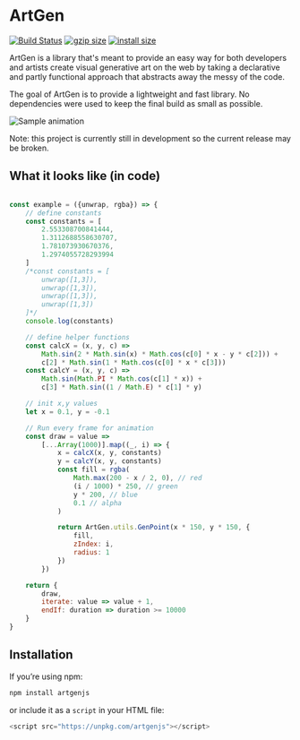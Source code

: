 # ArtGen

[![Build Status](https://travis-ci.com/kevinbai0/ArtGen.svg?branch=master)](https://travis-ci.com/kevinbai0/ArtGen) [![gzip size](https://img.badgesize.io/https://unpkg.com/artgenjs?compression=gzip)](http://img.badgesize.io/https://unpkg.com/artgenjs?compression=gzip) [![install size](https://packagephobia.now.sh/badge?p=artgenjs@1.0.9)](https://packagephobia.now.sh/result?p=artgenjs@1.0.9)

ArtGen is a library that's meant to provide an easy way for both developers and artists create visual generative art on the web by taking a declarative and partly functional approach that abstracts away the messy of the code.

The goal of ArtGen is to provide a lightweight and fast library. No dependencies were used to keep the final build as small as possible.

![Sample animation](https://media.giphy.com/media/hrvvcTTRcPOEM3QypY/giphy.gif)

Note: this project is currently still in development so the current release may be broken.

## What it looks like (in code)

```javascript

const example = ({unwrap, rgba}) => {
    // define constants
    const constants = [
        2.553308700841444,
        1.3112688558630707,
        1.781073930670376,
        1.2974055728293994
    ]
    /*const constants = [
        unwrap([1,3]),
        unwrap([1,3]),
        unwrap([1,3]),
        unwrap([1,3])
    ]*/
    console.log(constants)

    // define helper functions
    const calcX = (x, y, c) =>
        Math.sin(2 * Math.sin(x) * Math.cos(c[0] * x - y * c[2])) +
        c[2] * Math.sin(1 * Math.cos(c[0] * x * c[3]))
    const calcY = (x, y, c) =>
        Math.sin(Math.PI * Math.cos(c[1] * x)) +
        c[3] * Math.sin((1 / Math.E) * c[1] * y)

    // init x,y values
    let x = 0.1, y = -0.1

    // Run every frame for animation
    const draw = value =>
        [...Array(1000)].map((_, i) => {
            x = calcX(x, y, constants)
            y = calcY(x, y, constants)
            const fill = rgba(
                Math.max(200 - x / 2, 0), // red
                (i / 1000) * 250, // green
                y * 200, // blue
                0.1 // alpha
            )

            return ArtGen.utils.GenPoint(x * 150, y * 150, {
                fill,
                zIndex: i,
                radius: 1
            })
        })

    return {
        draw,
        iterate: value => value + 1,
        endIf: duration => duration >= 10000
    }
}
```

## Installation

If you’re using npm:

```bash
npm install artgenjs
```

or include it as a `script` in your HTML file:

```javascript
<script src="https://unpkg.com/artgenjs"></script>
```
